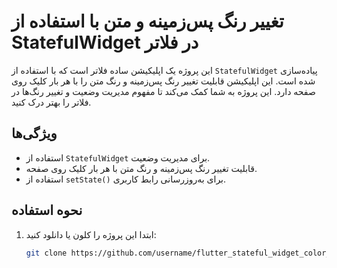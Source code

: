 # تغییر رنگ پس‌زمینه و متن با استفاده از StatefulWidget در فلاتر

این پروژه یک اپلیکیشن ساده فلاتر است که با استفاده از `StatefulWidget` پیاده‌سازی شده است. این اپلیکیشن قابلیت تغییر رنگ پس‌زمینه و رنگ متن را با هر بار کلیک روی صفحه دارد. این پروژه به شما کمک می‌کند تا مفهوم مدیریت وضعیت و تغییر رنگ‌ها در فلاتر را بهتر درک کنید.

## ویژگی‌ها

- استفاده از `StatefulWidget` برای مدیریت وضعیت.
- قابلیت تغییر رنگ پس‌زمینه و رنگ متن با هر بار کلیک روی صفحه.
- استفاده از `setState()` برای به‌روزرسانی رابط کاربری.

## نحوه استفاده

1. ابتدا این پروژه را کلون یا دانلود کنید:
   ```bash
   git clone https://github.com/username/flutter_stateful_widget_color_change.git
